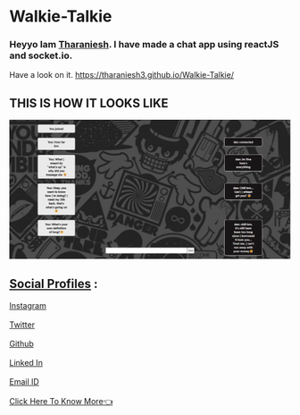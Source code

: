 # Walkie-Talkie
### Heyyo Iam [Tharaniesh](https://www.instagram.com/__thaxx__/). I have made a chat app using reactJS and socket.io.
Have a look on it. https://tharaniesh3.github.io/Walkie-Talkie/
## THIS IS HOW IT LOOKS LIKE
 ![alt text](https://raw.githubusercontent.com/Tharaniesh3/Walkie-Talkie/main/eg.png)
 
  
## <u>Social Profiles</u> :
[Instagram](https://www.instagram.com/__thaxx__/)
<br>
<br>
[Twitter](https://twitter.com/_Tharaniesh_)
<br>
<br>
[Github](https://github.com/Tharaniesh3/)
<br>
<br>
[Linked In](https://www.linkedin.com/in/tharaniesh-p-r-1429a3171/)
<br>
<br>
[Email ID](mailto:www.tharanieshmarvel@gmail.com)
<br> 
<br>
[Click Here To Know More👈](https://tharaniesh3.github.io/website/)

